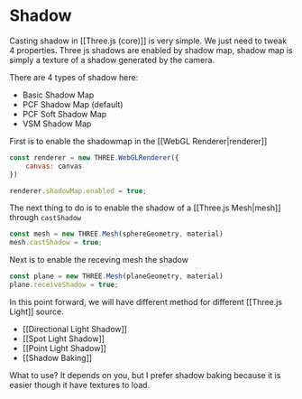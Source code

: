 # Shadow
Casting shadow in [[Three.js (core)]] is very simple. We just need to tweak 4 properties.
Three js shadows are enabled by shadow map, shadow map is simply a texture of a shadow generated by the camera.

There are 4 types of shadow here:
- Basic Shadow Map
- PCF Shadow Map (default)
- PCF Soft Shadow Map
- VSM Shadow Map

First is to enable the shadowmap in the [[WebGL Renderer|renderer]]
```js
const renderer = new THREE.WebGLRenderer({
	canvas: canvas
})

renderer.shadowMap.enabled = true;
```

The next thing to do is to enable the shadow of a [[Three.js Mesh|mesh]]  through `castShadow`
```js
const mesh = new THREE.Mesh(sphereGeometry, material)
mesh.castShadow = true;
```

Next is to enable the receving mesh the shadow
```js
const plane = new THREE.Mesh(planeGeometry, material)
plane.receiveShadow = true;
```

In this point forward, we will have different method for different [[Three.js Light]] source.
- [[Directional Light Shadow]]
- [[Spot Light Shadow]]
- [[Point Light Shadow]]
- [[Shadow Baking]]


What to use? It depends on you, but I prefer shadow baking because it is easier though it have textures to load. 




